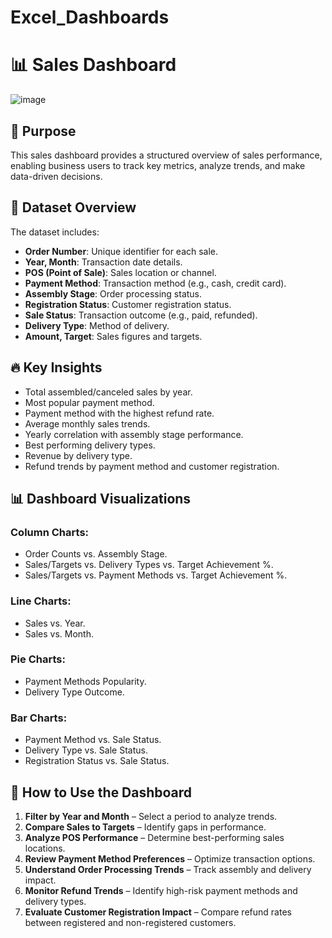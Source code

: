 # Excel_Dashboards
 # 📊 Sales Dashboard
![image](https://github.com/user-attachments/assets/9b0227d3-faaa-4bcf-8c15-2eb9c52548de)
## 🎯 Purpose
This sales dashboard provides a structured overview of sales performance, enabling business users to track key metrics, analyze trends, and make data-driven decisions.

## 📂 Dataset Overview
The dataset includes:
- **Order Number**: Unique identifier for each sale.
- **Year, Month**: Transaction date details.
- **POS (Point of Sale)**: Sales location or channel.
- **Payment Method**: Transaction method (e.g., cash, credit card).
- **Assembly Stage**: Order processing status.
- **Registration Status**: Customer registration status.
- **Sale Status**: Transaction outcome (e.g., paid, refunded).
- **Delivery Type**: Method of delivery.
- **Amount, Target**: Sales figures and targets.

## 🔥 Key Insights
- Total assembled/canceled sales by year.
- Most popular payment method.
- Payment method with the highest refund rate.
- Average monthly sales trends.
- Yearly correlation with assembly stage performance.
- Best performing delivery types.
- Revenue by delivery type.
- Refund trends by payment method and customer registration.

## 📊 Dashboard Visualizations
### Column Charts:
- Order Counts vs. Assembly Stage.
- Sales/Targets vs. Delivery Types vs. Target Achievement %.
- Sales/Targets vs. Payment Methods vs. Target Achievement %.

### Line Charts:
- Sales vs. Year.
- Sales vs. Month.

### Pie Charts:
- Payment Methods Popularity.
- Delivery Type Outcome.

### Bar Charts:
- Payment Method vs. Sale Status.
- Delivery Type vs. Sale Status.
- Registration Status vs. Sale Status.

## 📌 How to Use the Dashboard
1. **Filter by Year and Month** – Select a period to analyze trends.
2. **Compare Sales to Targets** – Identify gaps in performance.
3. **Analyze POS Performance** – Determine best-performing sales locations.
4. **Review Payment Method Preferences** – Optimize transaction options.
5. **Understand Order Processing Trends** – Track assembly and delivery impact.
6. **Monitor Refund Trends** – Identify high-risk payment methods and delivery types.
7. **Evaluate Customer Registration Impact** – Compare refund rates between registered and non-registered customers.


